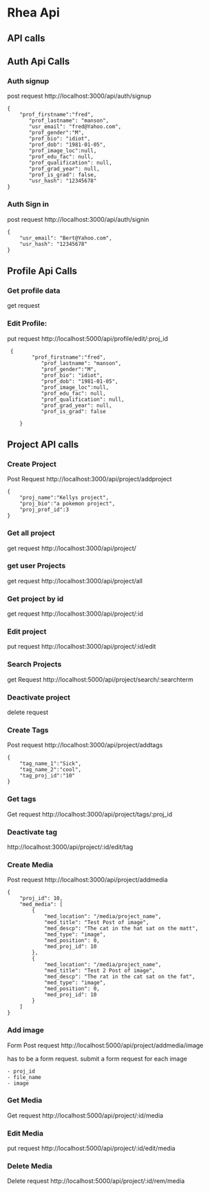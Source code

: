 # Rhea Api

## API calls

## Auth Api Calls

### Auth signup
post request
http://localhost:3000/api/auth/signup

```
{
	"prof_firstname":"fred",
	   "prof_lastname": "manson",
	   "usr_email": "fred@Yahoo.com",
	   "prof_gender":"M",
	   "prof_bio": "idiot",
	   "prof_dob": "1981-01-05",
	   "prof_image_loc":null,
	   "prof_edu_fac": null,
	   "prof_qualification": null,
	   "prof_grad_year": null,
	   "prof_is_grad": false,
	   "usr_hash": "12345678"
}
```

### Auth Sign in
post request
http://localhost:3000/api/auth/signin

```
{
	"usr_email": "Bert@Yahoo.com",
	"usr_hash": "12345678"
}
```

## Profile Api Calls

### Get profile data
get request

### Edit Profile:
put request
http://localhost:5000/api/profile/edit/:proj_id

```
 {
        "prof_firstname":"fred",
           "prof_lastname": "manson",
           "prof_gender":"M",
           "prof_bio": "idiot",
           "prof_dob": "1981-01-05",
           "prof_image_loc":null,
           "prof_edu_fac": null,
           "prof_qualification": null,
           "prof_grad_year": null,
           "prof_is_grad": false
           
    }
```

## Project API calls

### Create Project 
Post Request
http://localhost:3000/api/project/addproject

```
{
	"proj_name":"Kellys project",
	"proj_bio":"a pokemon project",
	"proj_prof_id":3
}
```


### Get all project
get request
http://localhost:3000/api/project/

### get user Projects
get request
http://localhost:3000/api/project/all

### Get project by id
get request
http://localhost:3000/api/project/:id

### Edit project
put request
http://localhost:3000/api/project/:id/edit

### Search Projects
get Request
http://localhost:5000/api/project/search/:searchterm

### Deactivate project
delete request

### Create Tags
Post request
http://localhost:3000/api/project/addtags

```
{
	"tag_name_1":"Sick",
	"tag_name_2":"cool",
	"tag_proj_id":"10"
}
```

### Get tags
Get request
http://localhost:3000/api/project/tags/:proj_id

### Deactivate tag
http://localhost:3000/api/project/:id/edit/tag

### Create Media
Post request
http://localhost:3000/api/project/addmedia

```
{
    "proj_id": 10,
    "med_media": [
        {
            "med_location": "/media/project_name",
            "med_title": "Test Post of image",
            "med_descp": "The cat in the hat sat on the matt",
            "med_type": "image",
            "med_position": 0,
            "med_proj_id": 10
        },
        {
            "med_location": "/media/project_name",
            "med_title": "Test 2 Post of image",
            "med_descp": "The rat in the cat sat on the fat",
            "med_type": "image",
            "med_position": 0,
            "med_proj_id": 10
        }
    ]
}
```

### Add image 
Form Post request
http://localhost:5000/api/project/addmedia/image

has to be a form request. submit a form request for each image

	- proj_id
	- file_name
	- image

### Get Media
Get request
http://localhost:5000/api/project/:id/media

### Edit Media
put request
http://localhost:5000/api/project/:id/edit/media

### Delete Media
Delete request
http://localhost:5000/api/project/:id/rem/media



